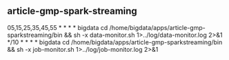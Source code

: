  ## article-gmp-spark-streaming
 05,15,25,35,45,55 * * * * bigdata cd /home/bigdata/apps/article-gmp-sparkstreaming/bin && sh -x data-monitor.sh 1>../log/data-monitor.log 2>&1
 */10 * * * * bigdata cd /home/bigdata/apps/article-gmp-sparkstreaming/bin && sh -x job-monitor.sh 1>../log/job-monitor.log 2>&1